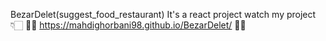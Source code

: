BezarDelet(suggest_food_restaurant)
It's a react project
watch my project 👇🏻
🧨👀 https://mahdighorbani98.github.io/BezarDelet/ 👀🎯
